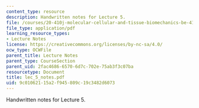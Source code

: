 ```yaml
---
content_type: resource
description: Handwritten notes for Lecture 5.
file: /courses/20-410j-molecular-cellular-and-tissue-biomechanics-be-410j-spring-2003/9c01062115a2f945809c19c3482d6073_lec_5_notes.pdf
file_type: application/pdf
learning_resource_types:
- Lecture Notes
license: https://creativecommons.org/licenses/by-nc-sa/4.0/
ocw_type: OCWFile
parent_title: Lecture Notes
parent_type: CourseSection
parent_uid: 2fac4686-6570-6d7c-702e-75ab3f3c07ba
resourcetype: Document
title: lec_5_notes.pdf
uid: 9c010621-15a2-f945-809c-19c3482d6073
---
```

Handwritten notes for Lecture 5.